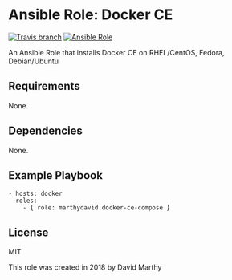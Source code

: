 # Ansible Role: Docker CE
[![Travis branch](https://img.shields.io/travis/marthydavid/docker-ce-compose-role/master.svg)](https://travis-ci.org/marthydavid/docker-ce-compose-role) [![Ansible Role](https://img.shields.io/ansible/role/23631.svg)](https://galaxy.ansible.com/marthydavid/docker-ce-compose)

An Ansible Role that installs Docker CE on RHEL/CentOS, Fedora, Debian/Ubuntu

## Requirements

None.

## Dependencies

None.

## Example Playbook
    - hosts: docker
      roles:
        - { role: marthydavid.docker-ce-compose }

## License

MIT

This role was created in 2018 by David Marthy



